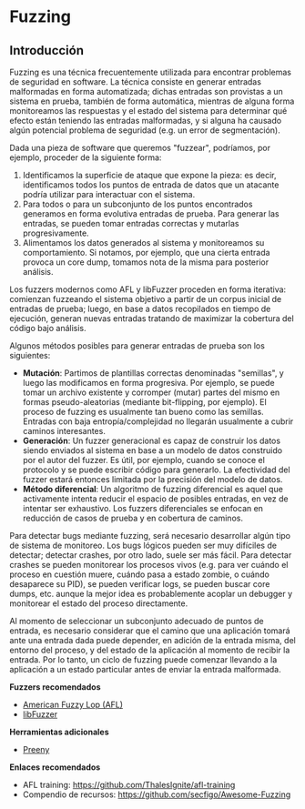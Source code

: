 # Fuzzing



## Introducción

Fuzzing es una técnica frecuentemente utilizada para encontrar problemas de seguridad en software. La técnica consiste en generar entradas malformadas en forma automatizada; dichas entradas son provistas a un sistema en prueba, también de forma automática, mientras de alguna forma monitoreamos las respuestas y el estado del sistema para determinar qué efecto están teniendo las entradas malformadas, y si alguna ha causado algún potencial problema de seguridad (e.g. un error de segmentación).

Dada una pieza de software que queremos "fuzzear", podríamos, por ejemplo, proceder de la siguiente forma:

1. Identificamos la superficie de ataque que expone la pieza: es decir, identificamos todos los puntos de entrada de datos que un atacante podría utilizar para interactuar con el sistema.
2. Para todos o para un subconjunto de los puntos encontrados generamos en forma evolutiva entradas de prueba. Para generar las entradas, se pueden tomar entradas correctas y mutarlas progresivamente.
3. Alimentamos los datos generados al sistema y monitoreamos su comportamiento. Si notamos, por ejemplo, que una cierta entrada provoca un core dump, tomamos nota de la misma para posterior análisis.



Los fuzzers modernos como AFL y libFuzzer proceden en forma iterativa: comienzan fuzzeando el sistema objetivo a partir de un corpus inicial de entradas de prueba; luego, en base a datos recopilados en tiempo de ejecución, generan nuevas entradas tratando de maximizar la cobertura del código bajo análisis.

Algunos métodos posibles para generar entradas de prueba son los siguientes:

* **Mutación**: Partimos de plantillas correctas denominadas "semillas", y luego las modificamos en forma progresiva. Por ejemplo, se puede tomar un archivo existente y corromper (mutar) partes del mismo en formas pseudo-aleatorias (mediante bit-flipping, por ejemplo). El proceso de fuzzing es usualmente tan bueno como las semillas. Entradas con baja entropía/complejidad no llegarán usualmente a cubrir caminos interesantes.
* **Generación**: Un fuzzer generacional es capaz de construir los datos siendo enviados al sistema en base a un modelo de datos construido por el autor del fuzzer. Es útil, por ejemplo, cuando se conoce el protocolo y se puede escribir código para generarlo. La efectividad del fuzzer estará entonces limitada por la precisión del modelo de datos.
* **Método diferencial**: Un algoritmo de fuzzing diferencial es aquel que activamente intenta reducir el espacio de posibles entradas, en vez de intentar ser exhaustivo. Los fuzzers diferenciales se enfocan en reducción de casos de prueba y en cobertura de caminos.



Para detectar bugs mediante fuzzing, será necesario desarrollar algún tipo de sistema de monitoreo. Los bugs lógicos pueden ser muy difíciles de detectar; detectar crashes, por otro lado, suele ser más fácil. Para detectar crashes se pueden monitorear los procesos vivos (e.g. para ver cuándo el proceso en cuestión muere, cuándo pasa a estado zombie, o cuándo desaparece su PID), se pueden verificar logs, se pueden buscar core dumps, etc. aunque la mejor idea es probablemente acoplar un debugger y monitorear el estado del proceso directamente.

Al momento de seleccionar un subconjunto adecuado de puntos de entrada, es necesario considerar que el camino que una aplicación tomará ante una entrada dada puede depender, en adición de la entrada misma, del entorno del proceso, y del estado de la aplicación al momento de recibir la entrada. Por lo tanto, un ciclo de fuzzing puede comenzar llevando a la aplicación a un estado particular antes de enviar la entrada malformada.



**Fuzzers recomendados**

* [American Fuzzy Lop (AFL)](http://lcamtuf.coredump.cx/afl/)
* [libFuzzer](https://llvm.org/docs/LibFuzzer.html)

**Herramientas adicionales**

* [Preeny](https://github.com/zardus/preeny)

**Enlaces recomendados**

* AFL training: https://github.com/ThalesIgnite/afl-training
* Compendio de recursos: https://github.com/secfigo/Awesome-Fuzzing